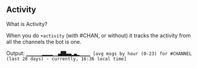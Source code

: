 ## Activity

What is Activity?

When you do `+activity` (with #CHAN, or without) it tracks the activity from all the channels the bot is one.

Output: 
`▁▁▁▁▁▁▂▂▂▂▁▁▄██▄▄▂▄▂▁▁▁▁ [avg msgs by hour (0-23) for #CHANNEL (last 28 days) - currently, 16:36 local time]`